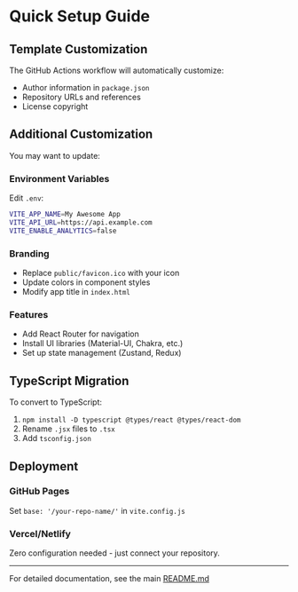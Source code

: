 # Quick Setup Guide

## Template Customization

The GitHub Actions workflow will automatically customize:
- Author information in `package.json`
- Repository URLs and references
- License copyright

## Additional Customization

You may want to update:

### Environment Variables
Edit `.env`:
```bash
VITE_APP_NAME=My Awesome App
VITE_API_URL=https://api.example.com
VITE_ENABLE_ANALYTICS=false
```

### Branding
- Replace `public/favicon.ico` with your icon
- Update colors in component styles
- Modify app title in `index.html`

### Features
- Add React Router for navigation
- Install UI libraries (Material-UI, Chakra, etc.)
- Set up state management (Zustand, Redux)

## TypeScript Migration

To convert to TypeScript:
1. `npm install -D typescript @types/react @types/react-dom`
2. Rename `.jsx` files to `.tsx`
3. Add `tsconfig.json`

## Deployment

### GitHub Pages
Set `base: '/your-repo-name/'` in `vite.config.js`

### Vercel/Netlify
Zero configuration needed - just connect your repository.

---

For detailed documentation, see the main [README.md](README.md)